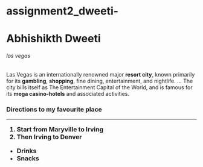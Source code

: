 # assignment2_dweeti-
# Abhishikth Dweeti
###### los vegas
Las Vegas is an internationally renowned major **resort city**, known primarily for its **gambling**, **shopping**, fine dining, entertainment, and nightlife. ... The city bills itself as The Entertainment Capital of the World, and is famous for its **mega casino-hotels** and associated activities.
<h3> Directions to my favourite place
<hr>
<ol> <li> Start from Maryville to Irving</li>
     <li>Then Irving to Denver</li></ol>
<ul> <li>Drinks </li>
     <li>Snacks</li>
</ul>       </h3>  </hr>